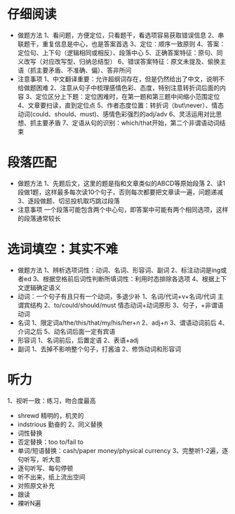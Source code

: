 # 仔细阅读
- 做题方法
1、看问题，方便定位，只看题干，看选项容易获取错误信息
2、串联题干，重复信息是中心，也是答案首选
3、定位：顺序一致原则
4、答案：定位句、上下句（逻辑相同或相反）、段落中心
5、正确答案特征：原句、同义改写（对应改写型、归纳总结型）
6、错误答案特征：原文未提及、偷换主语（抓主要矛盾、不准确、偏）、答非所问
- 注意事项
1、中文翻译重要：允许超纲词存在，但是仍然给出了中文，说明不给做题困难
2、注意从句子中梳理感情色彩、态度，特别注意转折词后面的内容
3、定位区分上下题：定位困难时，在第一题和第三题中间缩小范围定位
4、文章要扫读，直到定位点
5、作者态度位置：转折词（but\never）、情态动词(could、should、must)、感情色彩强烈的adj/adv
6、灵活运用对比思想、抓主要矛盾
7、定语从句的识别：which/that开始，第二个非谓语动词结束
# 段落匹配
- 做题方法
1、先题后文，这里的题是指和文章类似的ABCD等原始段落
2、读1段做1题，这样最多每次读10个句子，否则每次都要把文章读一遍，问题递减
3、逐段做题、切忌投机取巧跳过段落
- 注意事项
一个段落可能包含两个中心句，即答案中可能有两个相同选项，这样的段落通常较长
# 选词填空：其实不难
- 做题方法
1、辨析选项词性：动词、名词、形容词、副词
2、标注动词是ing或者ed
3、根据空格前后词性判断所填词性：利用时态排除各选项
4、根据上下文逻辑确定语义
- 动词：一个句子有且只有一个动词，多退少补
1、名词/代词+v+名词/代词 主谓宾结构
2、to/could/should/must 情态动词+动词原形
3、句子，+非谓语动词
- 名词
1、限定词a/the/this/that/my/his/her+n
2、adj+n
3、谓语动词前后
4、介词之后
5、动名词后面一定有宾语
- 形容词
1、名词前后，后置定语
2、表语+adj
- 副词
1、去掉不影响整个句子，打酱油
2、修饰动词和形容词
# 听力
1、视听一致：练习，吻合度最高
- shrewd 精明的，机灵的
- indstrious 勤奋的
2、同义替换
- 词性替换
- 否定替换：too to/fail to
- 单词/短语替换：cash/paper money/physical currency
3、完整听1-2遍，逐句听写，听大意
- 逐句听写、每句停顿
- 听不出来，纸上流出空间
- 对照原文补充
- 跟读
- 裸听N遍
